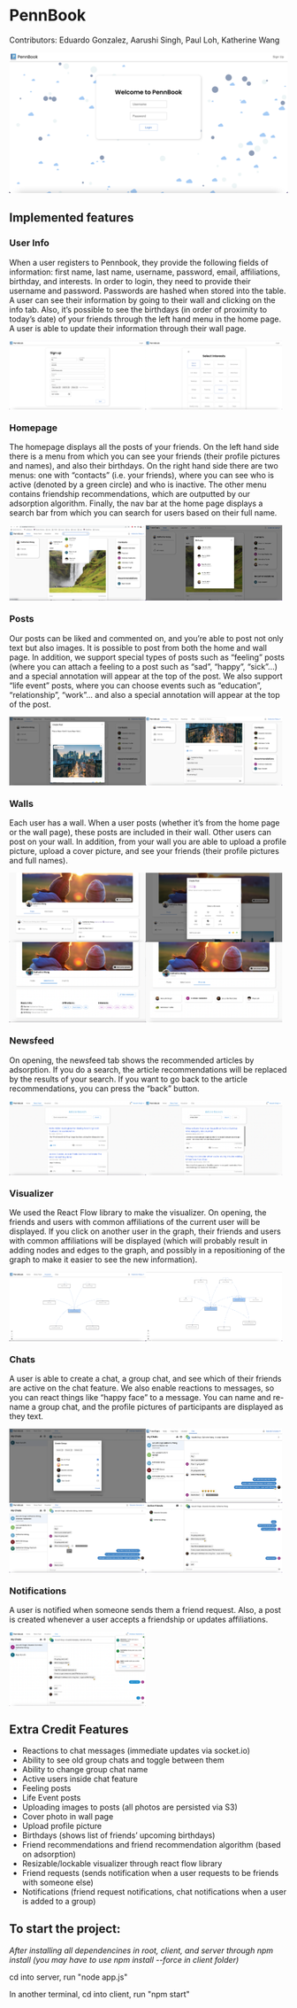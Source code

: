 # PennBook
Contributors: Eduardo Gonzalez, Aarushi Singh, Paul Loh, Katherine Wang

![mainpage](/images/0%20-%20home.png)

## Implemented features

### User Info
When a user registers to Pennbook, they provide the following fields of information: first name, last name, username, password, email, affiliations, birthday, and interests. In order to login, they need to provide their username and password. Passwords are hashed when stored into the table. A user can see their information by going to their wall and clicking on the info tab. Also, it’s possible to see the birthdays (in order of proximity to today’s date) of your friends through the left hand menu in the home page. A user is able to update their information through their wall page.

<div style="display: flex; flex-direction: row;">
  <img src="/images/1%20-%20sign%20up.png" width="49%"/>
  <img src="/images/2%20-%20sign%20up.png" width="49%"/>
</div>

### Homepage
The homepage displays all the posts of your friends. On the left hand side there is a menu from which you can see your friends (their profile pictures and names), and also their birthdays. On the right hand side there are two menus: one with “contacts” (i.e. your friends), where you can see who is active (denoted by a green circle) and who is inactive. The other menu contains friendship recommendations, which are outputted by our adsorption algorithm. Finally, the nav bar at the home page displays a search bar from which you can search for users based on their full name.

<div style="display: flex; flex-direction: row;">
  <img src="/images/3%20-%20home%20page.png" width="49%"/>
  <img src="/images/4%20-%20home%20birthdays.png" width="49%"/>
</div>


### Posts
Our posts can be liked and commented on, and you’re able to post not only text but also images. It is possible to post from both the home and wall page. In addition, we support special types of posts such as “feeling” posts (where you can attach a feeling to a post such as “sad”, “happy”, “sick”...) and a special annotation will appear at the top of the post. We also support “life event” posts, where you can choose events such as “education”, “relationship”, “work”... and also a special annotation will appear at the top of the post.

<div style="display: flex; flex-direction: row;">
  <img src="/images/5%20-%20create%20post.png" width="49%"/>
  <img src="/images/7%20-%20comment%20and%20like%20post.png" width="49%"/>
</div>

### Walls
Each user has a wall. When a user posts (whether it’s from the home page or the wall page), these posts are included in their wall. Other users can post on your wall. In addition, from your wall you are able to upload a profile picture, upload a cover picture, and see your friends (their profile pictures and full names).

<div style="display: flex; flex-direction: column;">
  <div style="display: flex; flex-direction: row;">
    <img src="/images/8%20-%20wall%20page.png" width="49%"/>
    <img src="/images/9%20-%20wall%20create%20travel%20post.png" width="49%"/>
  </div>
  <div style="display: flex; flex-direction: row;">
    <img src="/images/10%20-%20wall%20page%20info%20(pfp%20changed).png" width="49%"/>
    <img src="/images/11%20-%20wall%20page%20friends.png" width="49%"/>
  </div>
</div>

### Newsfeed
On opening, the newsfeed tab shows the recommended articles by adsorption. If you do a search, the article recommendations will be replaced by the results of your search. If you want to go back to the article recommendations, you can press the “back” button.

<div style="display: flex; flex-direction: row;">
  <img src="/images/20%20-%20news%20feed%20recs.png" width="49%"/>
  <img src="/images/21%20-%20news%20feed%20search.png" width="49%"/>
</div>

### Visualizer
We used the React Flow library to make the visualizer. On opening, the friends and users with common affiliations of the current user will be displayed. If you click on another user in the graph, their friends and users with common affiliations will be displayed (which will probably result in adding nodes and edges to the graph, and possibly in a repositioning of the graph to make it easier to see the new information).

<div style="display: flex; flex-direction: row;">
  <img src="/images/22%20-%20visualizer.png" width="49%"/>
  <img src="/images/23%20-%20visualizer%20expanded.png" width="49%"/>
</div>

### Chats
A user is able to create a chat, a group chat, and see which of their friends are active on the chat feature. We also enable reactions to messages, so you can react things like “happy face” to a message. You can name and re-name a group chat, and the profile pictures of participants are displayed as they text.

<div style="display: flex; flex-direction: column;">
  <div style="display: flex; flex-direction: row;">
    <img src="/images/11%20-%20chat%20create%20group.png" width="49%"/>
    <img src="/images/13%20-%20chat.png" width="49%"/>
  </div>
  <div style="display: flex; flex-direction: row;">
    <img src="/images/14%20-%20chat%20reaction%20hover.png" width="49%"/>
    <img src="/images/16%20-%20chat%20see%20active.png" width="49%"/>
  </div>
</div>

### Notifications
A user is notified when someone sends them a friend request. Also, a post is created whenever a user accepts a friendship or updates affiliations.

<div style="display: flex; flex-direction: row;">
  <img src="/images/15%20-%20chat%20notifs.png" width="49%"/>
</div>

## Extra Credit Features
* Reactions to chat messages (immediate updates via socket.io)
* Ability to see old group chats and toggle between them
* Ability to change group chat name 
* Active users inside chat feature 
* Feeling posts
* Life Event posts
* Uploading images to posts (all photos are persisted via S3)
* Cover photo in wall page
* Upload profile picture
* Birthdays (shows list of friends’ upcoming birthdays)
* Friend recommendations and friend recommendation algorithm (based on adsorption)
* Resizable/lockable visualizer through react flow library
* Friend requests (sends notification when a user requests to be friends with someone else)
* Notifications (friend request notifications, chat notifications when a user is added to a group)

## To start the project:

*After installing all dependencines in root, client, and server through npm install (you may have to use npm install --force in client folder)*

cd into server, run "node app.js"

In another terminal, cd into client, run "npm start"